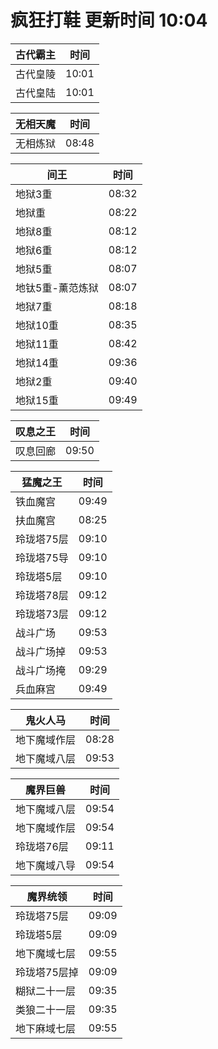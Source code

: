 # 疯狂打鞋 更新时间 10:04

| 古代霸主   | 时间    |
|--------|-------|
| 古代皇陵 | 10:01 |
| 古代皇陆 | 10:01 |

| 无相天魔   | 时间    |
|--------|-------|
| 无相炼狱 | 08:48 |

| 间王   | 时间    |
|--------|-------|
| 地狱3重 | 08:32 |
| 地狱重 | 08:22 |
| 地狱8重 | 08:12 |
| 地狱6重 | 08:12 |
| 地狱5重 | 08:07 |
| 地钛5重-薰范炼狱 | 08:07 |
| 地狱7重 | 08:18 |
| 地狱10重 | 08:35 |
| 地狱11重 | 08:42 |
| 地狱14重 | 09:36 |
| 地狱2重 | 09:40 |
| 地狱15重 | 09:49 |

| 叹息之王   | 时间    |
|--------|-------|
| 叹息回廊 | 09:50 |

| 猛魔之王   | 时间    |
|--------|-------|
| 铁血魔宫 | 09:49 |
| 扶血魔宫 | 08:25 |
| 玲珑塔75层 | 09:10 |
| 玲珑塔75导 | 09:10 |
| 玲珑塔5层 | 09:10 |
| 玲珑塔78层 | 09:12 |
| 玲珑塔73层 | 09:12 |
| 战斗广场 | 09:53 |
| 战斗广场掉 | 09:53 |
| 战斗广场掩 | 09:29 |
| 兵血麻宫 | 09:49 |

| 鬼火人马   | 时间    |
|--------|-------|
| 地下魔域作层 | 08:28 |
| 地下魔域八层 | 09:53 |

| 魔界巨兽   | 时间    |
|--------|-------|
| 地下魔域八层 | 09:54 |
| 地下魔域作层 | 09:54 |
| 玲珑塔76层 | 09:11 |
| 地下魔域八导 | 09:54 |

| 魔界统领   | 时间    |
|--------|-------|
| 玲珑塔75层 | 09:09 |
| 玲珑塔5层 | 09:09 |
| 地下魔域七层 | 09:55 |
| 玲珑塔75层掉 | 09:09 |
| 糊狱二十一层 | 09:35 |
| 类狼二十一层 | 09:35 |
| 地下麻域七层 | 09:55 |
